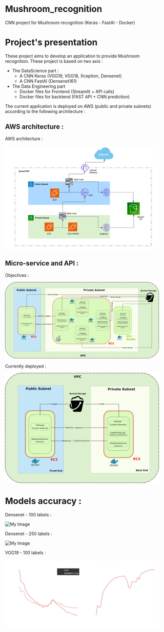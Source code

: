 # Mushroom_recognition
CNN  project for Mushroom recognition (Keras - FastAI - Docker)


# Project's presentation

These project aims to develop an application to provide Mushroom recognition.
These project is based on two axis : 
- The DataScience part :
    - A CNN Keras (VGG19, VGG16, Xception, Densenet)
    - A CNN FastAI (Densenet161)
- The Data Engineering part
    - Docker files for Frontend (Streamlit + API calls)
    - Docker files for backtend (FAST API + CNN prediction)

The current application is deployed on AWS (public and private subnets) according to the following architecture :

## AWS architecture : 

AWS architecture : 

![My Image](Images/AWS.png)

## Micro-service and API :

Objectives : 

![My Image](Images/DE_big.png)

 
Currently deployed : 

![My Image](Images/DE_small.png)


# Models accuracy : 


Densenet - 100 labels :

![My Image](Images/densenet_loss_val_acc_100_2.png)

Densenet - 250 labels :

![My Image](Images/densenet_loss_val_acc_250.png)

VGG19 - 100 labels :

![My Image](Images/VGG199_val_acc_loss_final.jpg)



